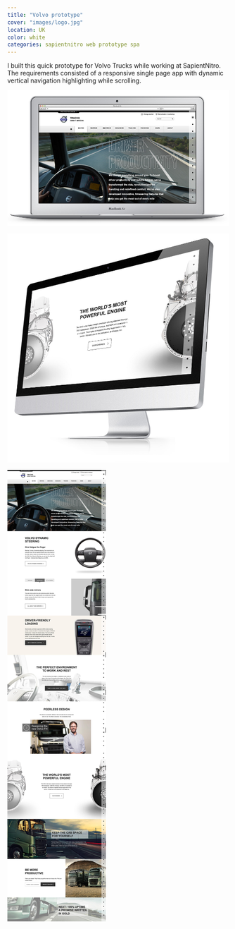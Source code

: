 ```yaml
---
title: "Volvo prototype"
cover: "images/logo.jpg"
location: UK
color: white
categories: sapientnitro web prototype spa
---
```


I built this quick prototype for Volvo Trucks while working at SapientNitro. The requirements consisted of a responsive single page app with dynamic vertical navigation highlighting while scrolling.

![Content coming soon](./images/0.jpg)

![Content coming soon](./images/1.jpg)

![Content coming soon](./images/3.jpg)
